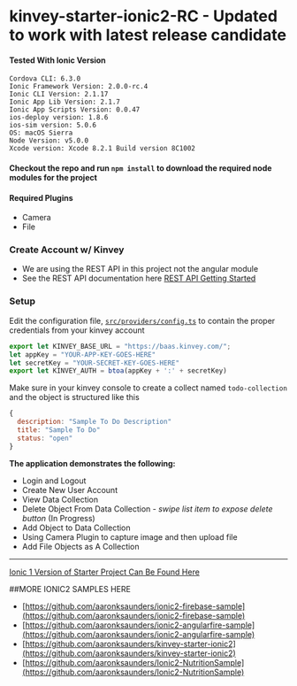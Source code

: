 # kinvey-starter-ionic2-RC - Updated to work with latest release candidate

#### Tested With Ionic Version 
```
Cordova CLI: 6.3.0
Ionic Framework Version: 2.0.0-rc.4
Ionic CLI Version: 2.1.17
Ionic App Lib Version: 2.1.7
Ionic App Scripts Version: 0.0.47
ios-deploy version: 1.8.6
ios-sim version: 5.0.6
OS: macOS Sierra
Node Version: v5.0.0
Xcode version: Xcode 8.2.1 Build version 8C1002
```

#### Checkout the repo and run `npm install` to download the required node modules for the project

#### Required Plugins
* Camera
* File

### Create Account w/ Kinvey
* We are using the REST API in this project not the angular module
* See the REST API documentation here [REST API Getting Started](http://devcenter.kinvey.com/rest/guides/getting-started)

### Setup
Edit the configuration file, [`src/providers/config.ts`](https://github.com/aaronksaunders/kinvey-starter-ionic2/blob/master/src/providers/config.ts) to contain the proper credentials from your kinvey account

```Javascript
export let KINVEY_BASE_URL = "https://baas.kinvey.com/";
let appKey = "YOUR-APP-KEY-GOES-HERE"
let secretKey = "YOUR-SECRET-KEY-GOES-HERE"
export let KINVEY_AUTH = btoa(appKey + ':' + secretKey)
```

Make sure in your kinvey console to create a collect named `todo-collection` and the object is structured like this
```Javascript
{
  description: "Sample To Do Description"
  title: "Sample To Do"
  status: "open"
}
```

**The application demonstrates the following:**
* Login and Logout
* Create New User Account
* View Data Collection
* Delete Object From Data Collection - *swipe list item to expose delete button* (In Progress)
* Add Object to Data Collection
* Using Camera Plugin to capture image and then upload file
* Add File Objects as A Collection

---
[Ionic 1 Version of Starter Project Can Be Found Here](https://github.com/aaronksaunders/kinvey-starter-ionic)

##MORE IONIC2 SAMPLES HERE
- [https://github.com/aaronksaunders/ionic2-firebase-sample](https://github.com/aaronksaunders/ionic2-firebase-sample)
- [https://github.com/aaronksaunders/ionic2-angularfire-sample](https://github.com/aaronksaunders/ionic2-angularfire-sample)
- [https://github.com/aaronksaunders/kinvey-starter-ionic2](https://github.com/aaronksaunders/kinvey-starter-ionic2)
- [https://github.com/aaronksaunders/Ionic2-NutritionSample](https://github.com/aaronksaunders/Ionic2-NutritionSample)
